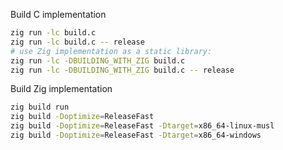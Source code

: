 Build C implementation

```sh
zig run -lc build.c
zig run -lc build.c -- release
# use Zig implementation as a static library:
zig run -lc -DBUILDING_WITH_ZIG build.c
zig run -lc -DBUILDING_WITH_ZIG build.c -- release
```

Build Zig implementation

```sh
zig build run
zig build -Doptimize=ReleaseFast
zig build -Doptimize=ReleaseFast -Dtarget=x86_64-linux-musl
zig build -Doptimize=ReleaseFast -Dtarget=x86_64-windows
```
